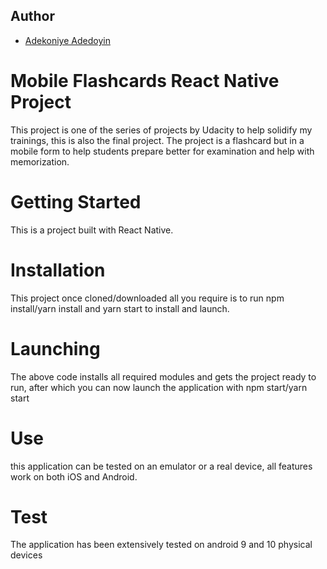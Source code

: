 ## Author
- [Adekoniye Adedoyin](https://github.com/madeskilz)

# Mobile Flashcards React Native Project
This project is one of the series of projects by Udacity to help solidify my trainings, this is also the final project.
The project is a flashcard but in a mobile form to help students prepare better for examination and help with memorization.

# Getting Started
This is a project built with React Native.

# Installation
This project once cloned/downloaded all you require is to run
npm install/yarn install and yarn start to install and launch.

# Launching
The above code installs all required modules and gets the project ready to run, after which you can now launch the application with
npm start/yarn start

# Use
this application can be tested on an emulator or a real device, all features work on both iOS and Android.

# Test
The application has been extensively tested on android 9 and 10 physical devices